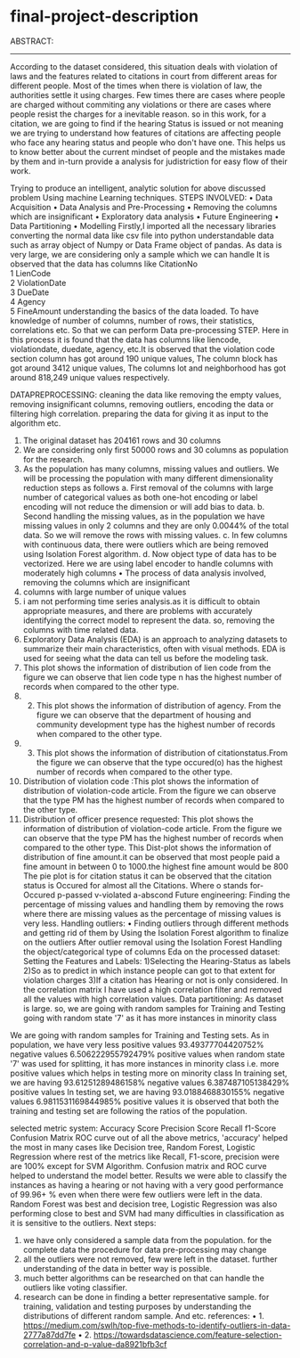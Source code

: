 # final-project-description
ABSTRACT:
________________________________________
According to the dataset considered, this situation deals with violation of laws and the features related to citations in court from different areas for different people. Most of the times when there is violation of law, the authorities settle it using charges. Few times there are cases where people are charged without commiting any violations or there are cases where people resist the charges for a inevitable reason. so in this work, for a citation, we are going to find if the hearing Status is issued or not meaning we are trying to understand how features of citations are affecting people who face any hearing status and people who don't have one. This helps us to know better about the current mindset of people and the mistakes made by them and in-turn provide a analysis for judistriction for easy flow of their work.

Trying to produce an intelligent, analytic solution for above discussed problem Using machine Learning techniques.
STEPS INVOLVED:
•	Data Acquisition
•	Data Analysis and Pre-Processing
•	Removing the columns which are insignificant
•	Exploratory data analysis
•	Future Engineering
•	Data Partitioning 
•	Modelling
Firstly,I imported all the necessary libraries 
converting the normal data like csv file into python understandable data such as array object of Numpy or Data Frame object of pandas. 
As data is very large, we are considering only a sample which we can handle
It is observed that the data has columns like 
     CitationNo                  
 1   LienCode                    
 2   ViolationDate               
 3   DueDate                     
 4   Agency                       
 5   FineAmount
understanding the basics of the data loaded. To have knowledge of number of columns, number of rows, their statistics, correlations etc. So that we can perform Data pre-processing STEP.
Here in this process it is found that the data has columns like liencode, violationdate, duedate, agency, etc.It is observed that the violation code section column has got around 190 unique values, The column block has got around 3412 unique values, The columns lot and neighborhood has got around 818,249 unique values respectively.

 DATAPREPROCESSING:
cleaning the data like removing the empty values, removing insignificant columns, removing outliers, encoding the data or filtering high correlation. preparing the data for giving it as input to the algorithm etc.   

1.	The original dataset has 204161 rows and 30 columns
2.	We are considering only first 50000 rows and 30 columns as population for the research.
3.	As the population has many columns, missing values and outliers. We will  be processing the population with many different dimensionality reduction steps as follows
a.	First removal of the columns with large number of categorical values as both one-hot encoding or label encoding will not reduce the dimension or will add bias to data.
b.	Second handling the missing values, as in the population we have missing values in only 2 columns and they are only 0.0044%  of the total data. So we will remove the rows with missing values.
c.	In few columns with continuous data, there were outliers which are being removed using Isolation Forest algorithm.
d.	Now object type of data has to be vectorized. Here we are using label encoder to handle columns with moderately high columns 
•	The process of data analysis involved, removing the columns which are insignificant
1.	columns with large number of unique values
2.	i am not performing time series analysis.as it is difficult to obtain appropriate measures, and there are problems with accurately identifying the correct model to represent the data. so, removing the columns with time related data.
3.	Exploratory Data Analysis (EDA) is an approach to analyzing datasets to summarize their main characteristics, often with visual methods. EDA is used for seeing what the data can tell us before the modeling task.
4.	This plot shows the information of distribution of lien code from the figure we can observe that lien code type n has the highest number of records when compared to the other type.
5.	2) This plot shows the information of distribution of agency. From the figure we can observe that the department of housing and community development type has the highest number of records when compared to the other type.
6.	3) This plot shows the information of distribution of citationstatus.From the figure we can observe that the type occured(o) has the highest number of records when compared to the other type.
7.	Distribution of violation code :This plot shows the information of distribution of violation-code article. From the figure we can observe that the type PM has the highest number of records when compared to the other type.
8.	Distribution of officer presence requested: This plot shows the information of distribution of violation-code article. From the figure we can observe that the type PM has the highest number of records when compared to the other type.
This Dist-plot shows the information of distribution of fine amount.it can be observed that most people paid a fine amount in between 0 to 1000.the highest fine amount would be 800
The pie plot is for citation status it can be observed that the citation status is  Occured for almost all the Citations. Where o stands for-Occured p-passed v-violated a-abscond
Future engineering:
Finding the percentage of missing values and handling them by removing the rows where there are missing values as the percentage of missing values is very less.
Handling outliers:
•	Finding outliers through different methods and getting rid of them by Using the Isolation Forest algorithm to finalize on the outliers
After outlier removal using the Isolation Forest
Handling the object/categorical type of columns
Eda on the processed dataset:
Setting the Features and Labels:
1)Selecting the Hearing-Status as labels 
2)So as to predict in which instance people can got to that extent for violation charges
3)If a citation has Hearing or not is only considered.
In the correlation matrix I have used a high correlation filter and removed all the values with high correlation values.
Data partitioning: 
As dataset is large. so, we are going with random samples for Training and Testing going with random state '7' as it has more instances in minority class

We are going with random samples for Training and Testing sets.
As in population, we have very less positive values
93.49377704420752% negative values
6.506222955792479% positive values
when random state '7' was used for splitting, it has more instances in minority class i.e. more positive values which helps in testing more on minority class
In training set, we are having
93.61251289486158% negative values
6.387487105138429% positive values
In testing set, we are having
93.0188468830155% negative values
6.9811531169844985% positive values
it is observed that both the training and testing set are following the ratios of the population.

selected metric system:
Accuracy Score
Precision Score
Recall
f1-Score
Confusion Matrix
ROC curve
out of all the above metrics, 'accuracy' helped the most in many cases like Decision tree, Random Forest, Logistic Regression where rest of the metrics like Recall, F1-score, precision were are 100% except for SVM Algorithm. Confusion matrix and ROC curve helped to understand the model better.
Results
we were able to classify the instances as having a hearing or not having with a very good performance of 99.96+ % even when there were few outliers were left in the data. Random Forest was best and decision tree, Logistic Regression was also performing close to best and SVM had many difficulties in classification as it is sensitive to the outliers.
Next steps:
1.	we have only considered a sample data from the population. for the complete data the procedure for data pre-processing may change
2.	all the outliers were not removed, few were left in the dataset. further understanding of the data in better way is possible.
3.	much better algorithms can be researched on that can handle the outliers like voting classifier.
4.	research can be done in finding a better representative sample. for training, validation and testing purposes by understanding the distributions of different random sample. And etc.
references:
•	1. https://medium.com/swlh/top-five-methods-to-identify-outliers-in-data-2777a87dd7fe
•	2. https://towardsdatascience.com/feature-selection-correlation-and-p-value-da8921bfb3cf







